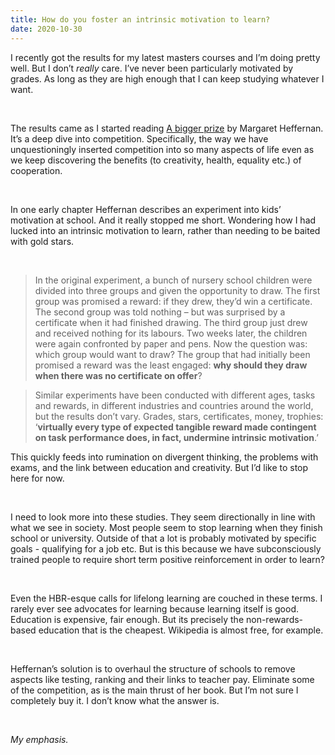 ```yaml
---
title: How do you foster an intrinsic motivation to learn?
date: 2020-10-30
---
```


<p>I recently got the results for my latest masters courses and I’m doing pretty well. But I don’t <em>really</em> care. I’ve never been particularly motivated by grades. As long as they are high enough that I can keep studying whatever I want.</p><br><p>The results came as I started reading <a href="https://www.worldcat.org/title/bigger-prize-why-competition-isnt-everything-and-how-we-do-better/oclc/896906563&amp;referer=brief_results">A bigger prize</a> by Margaret Heffernan. It’s a deep dive into competition. Specifically, the way we have unquestioningly inserted competition into so many aspects of life even as we keep discovering the benefits (to creativity, health, equality etc.) of cooperation.</p><br><p>In one early chapter Heffernan describes an experiment into kids’ motivation at school. And it really stopped me short. Wondering how I had lucked into an intrinsic motivation to learn, rather than needing to be baited with gold stars.</p><br><blockquote>In the original experiment, a bunch of nursery school children were divided into three groups and given the opportunity to draw. The first group was promised a reward: if they drew, they’d win a certificate. The second group was told nothing – but was surprised by a certificate when it had finished drawing. The third group just drew and received nothing for its labours. Two weeks later, the children were again confronted by paper and pens. Now the question was: which group would want to draw? The group that had initially been promised a reward was the least engaged: <strong>why should they draw when there was no certificate on offer</strong>?</blockquote><blockquote>Similar experiments have been conducted with different ages, tasks and rewards, in different industries and countries around the world, but the results don’t vary. Grades, stars, certificates, money, trophies: ‘<strong>virtually every type of expected tangible reward made contingent on task performance does, in fact, undermine intrinsic motivation</strong>.’</blockquote><p>This quickly feeds into rumination on divergent thinking, the problems with exams, and the link between education and creativity. But I’d like to stop here for now.</p><br><p>I need to look more into these studies. They seem directionally in line with what we see in society. Most people seem to stop learning when they finish school or university. Outside of that a lot is probably motivated by specific goals - qualifying for a job etc. But is this because we have subconsciously trained people to require short term positive reinforcement in order to learn?</p><br><p>Even the HBR-esque calls for lifelong learning are couched in these terms. I rarely ever see advocates for learning because learning itself is good. Education is expensive, fair enough. But its precisely the non-rewards-based education that is the cheapest. Wikipedia is almost free, for example.</p><br><p>Heffernan’s solution is to overhaul the structure of schools to remove aspects like testing, ranking and their links to teacher pay. Eliminate some of the competition, as is the main thrust of her book. But I’m not sure I completely buy it. I don’t know what the answer is.</p><br><p><em>My emphasis.</em></p><br>